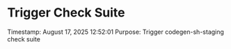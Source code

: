 # Trigger Check Suite
Timestamp: August 17, 2025 12:52:01
Purpose: Trigger codegen-sh-staging check suite

